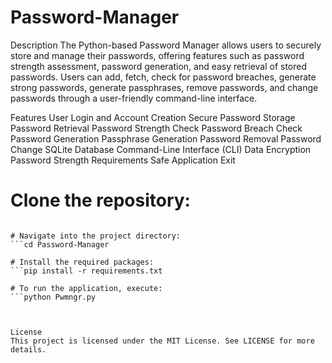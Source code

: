 # Password-Manager
Description
The Python-based Password Manager allows users to securely store and manage their passwords, offering features such as password strength assessment, password generation, and easy retrieval of stored passwords. Users can add, fetch, check for password breaches, generate strong passwords, generate passphrases, remove passwords, and change passwords through a user-friendly command-line interface.

Features
User Login and Account Creation
Secure Password Storage
Password Retrieval
Password Strength Check
Password Breach Check
Password Generation
Passphrase Generation
Password Removal
Password Change
SQLite Database
Command-Line Interface (CLI)
Data Encryption
Password Strength Requirements
Safe Application Exit


# Clone the repository:
```git clone https://github.com/YeranG30/YGs-Password-Manager.git

# Navigate into the project directory:
```cd Password-Manager

# Install the required packages:
```pip install -r requirements.txt

# To run the application, execute:
```python Pwmngr.py



License
This project is licensed under the MIT License. See LICENSE for more details.
